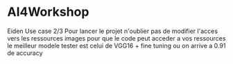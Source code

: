 # AI4Workshop
Eiden Use case 2/3
 Pour lancer le projet n'oublier pas de modifier l'acces vers les ressources images pour que le code peut acceder a vos ressources 
 le meilleur modele tester est celui de VGG16 + fine tuning ou on arrive a 0.91 de accuracy  
